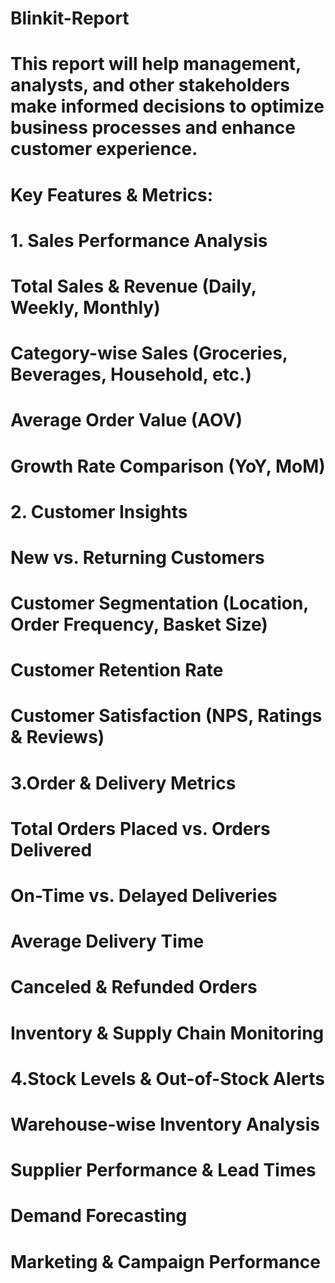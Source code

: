 # Blinkit-Report
# This report will help management, analysts, and other stakeholders make informed decisions to optimize business processes and enhance customer experience.

# Key Features & Metrics:

# 1. Sales Performance Analysis
# Total Sales & Revenue (Daily, Weekly, Monthly)
# Category-wise Sales (Groceries, Beverages, Household, etc.)
# Average Order Value (AOV)
# Growth Rate Comparison (YoY, MoM)

# 2. Customer Insights
# New vs. Returning Customers
# Customer Segmentation (Location, Order Frequency, Basket Size)
# Customer Retention Rate
# Customer Satisfaction (NPS, Ratings & Reviews)

# 3.Order & Delivery Metrics
# Total Orders Placed vs. Orders Delivered
# On-Time vs. Delayed Deliveries
# Average Delivery Time
# Canceled & Refunded Orders
# Inventory & Supply Chain Monitoring

# 4.Stock Levels & Out-of-Stock Alerts
# Warehouse-wise Inventory Analysis
# Supplier Performance & Lead Times
# Demand Forecasting
# Marketing & Campaign Performance

